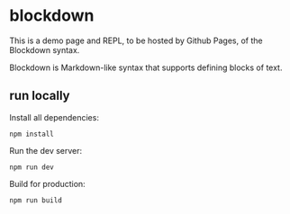 # blockdown

This is a demo page and REPL, to be hosted by Github Pages, of the Blockdown syntax.

Blockdown is Markdown-like syntax that supports defining blocks of text.

## run locally

Install all dependencies:

```
npm install
```

Run the dev server:

```
npm run dev
```

Build for production:


```
npm run build
```
